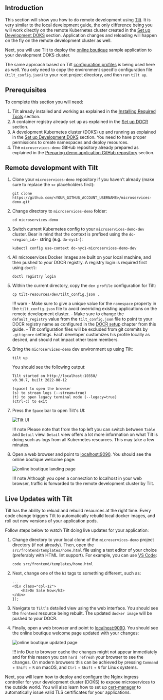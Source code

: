 ## Introduction

This section will show you how to do remote development using [Tilt](https://tilt.dev/). It is very similar to the local development guide, the only difference being you will work directly on the remote Kubernetes cluster created in the [Set up Development DOKS](setup-doks-dev.md) section. Application changes and reloading will happen on the fly on the remote development cluster as well.

Next, you will use Tilt to deploy the [online boutique](https://github.com/digitalocean/kubernetes-sample-apps/tree/master/microservices-demo) sample application to your development DOKS cluster.

The same approach based on Tilt [configuration profiles](https://docs.tilt.dev/tiltfile_config.html) is being used here as well. You only need to copy the environment specific configuration file (`tilt_config.json`) to your root project directory, and then run `tilt up`.

## Prerequisites

To complete this section you will need:

1. Tilt already installed and working as explained in the [Installing Required Tools](installing-required-tools.md) section.
2. A container registry already set up as explained in the [Set up DOCR](setup-docr.md) section.
3. A development Kubernetes cluster (DOKS) up and running as explained in the [Set up Development DOKS](setup-doks-dev.md) section. You need to have proper permissions to create namespaces and deploy resources.
4. The `microservices-demo` GitHub repository already prepared as explained in the [Preparing demo application GitHub repository](introduction-and-repository-setup.md) section.

## Remote development with Tilt

1. Clone your `microservices-demo` repository if you haven't already (make sure to replace the `<>` placeholders first):

    ```shell
    git clone https://github.com/<YOUR_GITHUB_ACCOUNT_USERNAME>/microservices-demo.git
    ```

2. Change directory to `microservices-demo` folder:

    ```shell
    cd microservices-demo
    ```

3. Switch current Kubernetes config to your `microservices-demo-dev` cluster. Bear in mind that the context is prefixed using the `do-<region_id>-` string (e.g. `do-nyc1-`):

    ```shell
    kubectl config use-context do-nyc1-microservices-demo-dev
    ```

4. All microservices Docker images are built on your local machine, and then pushed to your DOCR registry. A registry login is required first using `doctl`:

    ```shell
    doctl registry login
    ```

5. Within the current directory, copy the `dev profile` configuration for Tilt:

    ```shell
    cp tilt-resources/dev/tilt_config.json .
    ```

    !!! warn
        - Make sure to give a unique value for the `namespace` property in the `tilt_config.json` file to avoid overriding existing applications on the remote development cluster.
        - Make sure to change the `default_registry` value from the `tilt_config.json` file to point to your DOCR registry name as configured in the [DOCR setup](setup-docr.md) chapter from this guide.
        - Tilt configuration files will be excluded from git commits by `.gitignore` settings. Each developer customizes his profile locally as desired, and should not impact other team members.

6. Bring the `microservices-demo` dev environment up using Tilt:

    ```shell
    tilt up
    ```

    You should see the following output:

    ```text
    Tilt started on http://localhost:10350/
    v0.30.7, built 2022-08-12

    (space) to open the browser
    (s) to stream logs (--stream=true)
    (t) to open legacy terminal mode (--legacy=true)
    (ctrl-c) to exit
    ```

7. Press the `Space` bar to open Tilt's UI:

    ![Tilt UI](tilt_ui.png)

    !!! note
        Please note that from the top left you can switch between `Table` and `Detail` view. `Detail` view offers a lot more information on what Tilt is doing such as logs from all Kubernetes resources. This may take a few minutes.

8. Open a web browser and point to [localhost:9090](http://localhost:9090/). You should see the online boutique welcome page:

    ![online boutique landing page](microservices_demo_landing_page.png)

    !!! note
        Although you open a connection to localhost in your web browser, traffic is forwarded to the remote development cluster by Tilt.

## Live Updates with Tilt

Tilt has the ability to reload and rebuild resources at the right time. Every code change triggers Tilt to automatically rebuild local docker images, and roll out new versions of your application pods.

Follow steps below to watch Tilt doing live updates for your application:

1. Change directory to your local clone of the `microservices-demo` project directory (if not already). Then, open the `src/frontend/templates/home.html` file using a text editor of your choice (preferably with HTML lint support). For example, you can use [VS Code](https://code.visualstudio.com/):

    ```shell
    code src/frontend/templates/home.html
    ```

2. Next, change one of the `h3` tags to something different, such as:

    ```code
    ...
    <div class="col-12">
        <h3>On Sale Now</h3>
    </div>
    });
    ```

3. Navigate to `Tilt`'s detailed view using the web interface. You should see the `frontend` resource being rebuilt. The updated `docker image` will be pushed to your DOCR.
4. Finally, open a web browser and point to [localhost:9090](http://localhost:9090/). You should see the online boutique welcome page updated with your changes:

    ![online boutique updated page](microservices_demo_updated_page.png)

    !!! info
        Due to browser cache the changes might not appear immediately and for this reason you can `hard refresh` your browser to see the changes. On modern browsers this can be achieved by pressing `Command` + `Shift` + `R` on macOS, and `Ctrl` + `Shift` + `R` for Linux systems.

Next, you will learn how to deploy and configure the Nginx ingress controller for your development cluster (DOKS) to expose microservices to the outside world. You will also learn how to set up [cert-manager](https://cert-manager.io/) to automatically issue valid TLS certificates for your applications.
